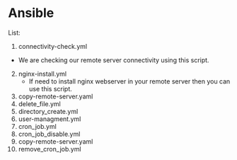 # Ansible
List:
1. connectivity-check.yml
  * We are checking our remote server connectivity using this script.
2. nginx-install.yml
   * If need to install nginx webserver in your remote server then you can use this script.
3. copy-remote-server.yaml
4. delete_file.yml
5. directory_create.yml
6. user-managment.yml
7. cron_job.yml
8. cron_job_disable.yml
9. copy-remote-server.yaml
10. remove_cron_job.yml
